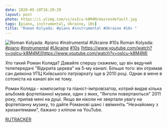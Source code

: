 ```yaml
---
date: 2020-05-18T16:29:29
layout: post
photo: https://i.ytimg.com/vi/osIcu-k8M4M/maxresdefault.jpg
tags: [piano, instrumental, Ukraine, 10s]
title: "Roman Kolyada: #piano #instrumental #Ukraine #10s "
---
```

![Roman Kolyada: #piano #instrumental #Ukraine #10s ](https://i.ytimg.com/vi/osIcu-k8M4M/maxresdefault.jpg)
Roman Kolyada: [#piano](/tags/#piano) [#instrumental](/tags/#instrumental) [#Ukraine](/tags/#Ukraine) [#10s](/tags/#10s) [https://www.youtube.com/watch?v=osIcu-k8M4M](https://www.youtube.com/watch?v=osIcu-k8M4M)

Хто такий Роман Коляда? Давайте спершу скажемо, що він ведучий телепередачі &quot;Відкрита церква&quot; на 5-му каналі. Більше того: він отримав сан диякона УПЦ Київського патріархату іще в 2010 році. Однак в мене в сотоніста на каналі він не тому.

Роман Коляда - композитор та піаніст-імпровізатор, котрий видав кілька альбомів фортепіанної музики, один з яких, &quot;Янголи повертаються&quot; 2011 року, припав мені на душі. Якщо ви ніколи не звертали увагу на фортепіанну музику, то дайте Романові шанс і ввімкніть &quot;Незнайомку з хризантемами&quot;, бажано з кліпом на YouTube.

[RUTRACKER](https://rutracker.org/forum/viewtopic.php?t=3757130)